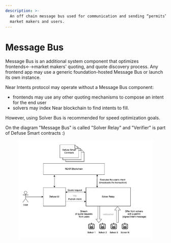 ```yaml
---
description: >-
  An off chain message bus used for communication and sending “permits” between
  market makers and users.
---
```


# Message Bus

Message Bus is an additional system component that optimizes frontends←→market makers' quoting, and quote discovery process. Any frontend app may use a generic foundation-hosted Message Bus or launch its own instance.

Near Intents protocol may operate without a Message Bus component:

* frontends may use any other quoting mechanisms to compose an intent for the end user
* solvers may index Near blockchain to find intents to fill.

However, using Solver Bus is recommended for speed optimization goals.

On the diagram "Message Bus" is called "Solver Relay" and "Verifier" is part of Defuse Smart contracts :)

<figure><img src="../../.gitbook/assets/solver-relay-v2-user-docs.jpg" alt=""><figcaption></figcaption></figure>
